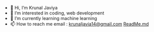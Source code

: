 - 👋 Hi, I’m Krunal Javiya 
- 👀 I’m interested in coding, web development
- 🌱 I’m currently learning machine learning
- 📫 How to reach me email : krunaljavia14@gmail.com
[ReadMe.md](https://github.com/user-attachments/files/17450813/ReadMe.md)

<!---
kj1411/kj1411 is a ✨ special ✨ repository because its `README.md` (this file) appears on your GitHub profile.
You can click the Preview link to take a look at your changes.
--->
